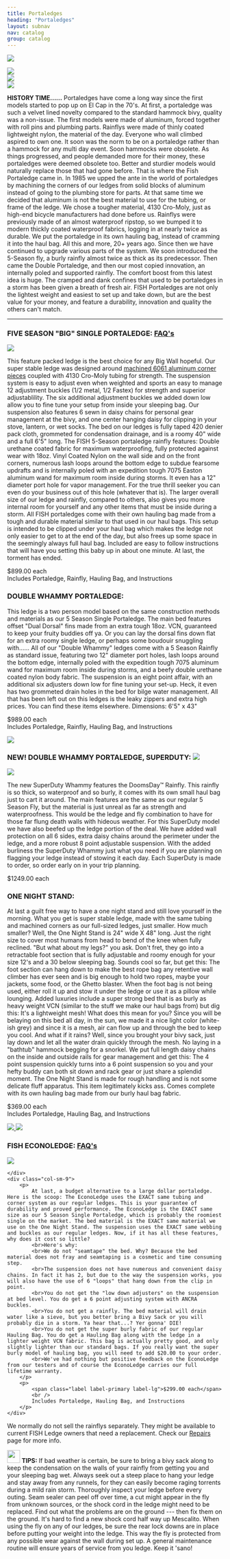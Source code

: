 ```yaml
---
title: Portaledges
heading: "Portaledges"
layout: subnav
nav: catalog
group: catalog
---
```


<p>
	<div class="row">
		<div class="col-sm-9" style="display:table-cell;float:none" >
			<a href="#" class="thumbnail">
				<img src="{{ "/pics/jelwell2.jpg" | prepend: site.baseurl }}">
			</a>
		</div>	
	</div>
</p>

<p>
	<div class="row">
		<div class="col-sm-4">
			<a href="#" class="thumbnail">
				<img src="{{ "/pics/ed_mesca.jpg" | prepend: site.baseurl }}">
			</a>
		</div>
		<div class="col-sm-4">
			<a href="#" class="thumbnail">
				<img src="{{ "/pics/native_bivy.jpeg" | prepend: site.baseurl }}">
			</a>
		</div>
		<div class="col-sm-4">
		  <a href="#" class="thumbnail">
		  	<img src="{{ "/pics/zodiac_oli.jpg" | prepend: site.baseurl }}">
	  	</a>
		</div>
	</div>
</p>

<p class="lead">
	<strong>HISTORY TIME......</strong>
	Portaledges have come a long way since the first models started to pop up on El Cap in the 70's. At first, a portaledge was such a velvet lined novelty compared to the standard hammock bivy, quality was a non-issue. The first models were made of aluminum, forced together with roll pins and plumbing parts. Rainflys were made of thinly coated lightweight nylon, the material of the day. Everyone who wall climbed aspired to own one. It soon was the norm to be on a portaledge rather than a hammock for any multi day event. Soon hammocks were obsolete. As things progressed, and people demanded more for their money, these portaledges were deemed obsolete too. Better and sturdier models would naturally replace those that had gone before. That is where the Fish Portaledge came in. In 1985 we upped the ante in the world of portaledges by machining the corners of our ledges from solid blocks of aluminum instead of going to the plumbing store for parts. At that same time we decided that aluminum is not the best material to use for the tubing, or frame of the ledge. We chose a tougher material, 4130 Cro-Moly, just as high-end bicycle manufacturers had done before us. Rainflys were previously made of an almost waterproof ripstop, so we bumped it to modern thickly coated waterproof fabrics, logging in at nearly twice as durable. We put the portaledge in its own hauling bag, instead of cramming it into the haul bag. All this and more, 20+ years ago. Since then we have continued to upgrade various parts of the system. We soon introduced the 5-Season fly, a burly rainfly almost twice as thick as its predecessor. Then came the Double Portaledge, and then our most copied innovation, an internally poled and supported rainfly. The comfort boost from this latest idea is huge. The cramped and dank confines that used to be portaledges in a storm has been given a breath of fresh air. FISH Portaledges are not only the lightest weight and easiest to set up and take down, but are the best value for your money, and feature a durability, innovation and quality the others can't match.
</p>

<hr />

<h3>
	FIVE SEASON "BIG" SINGLE PORTALEDGE:
	<a href="{{ "/faqs/portaledges" | prepend: site.baseurl }}" class="pull-right label label-default">
		FAQ's
	</a>
</h3>

<div class="row">
	<div class="col-sm-3">
		<a href="#" class="thumbnail">
			<img src="{{ "/pics/storm1.jpeg" | prepend: site.baseurl }}">
		</a>
	</div>
	<div class="col-sm-9">
		<p>
			This feature packed ledge is the best choice for any Big Wall hopeful. Our super stable ledge was designed around <a href="{{ "/pics/corner.jpeg" | prepend: site.baseurl }}">machined 6061 aluminum corner pieces</a> coupled with 4130 Cro-Moly tubing for strength. The suspension system is easy to adjust even when weighted and sports an easy to manage 12 adjustment buckles (1/2 metal, 1/2 Fastex) for strength and superior adjustablility. The six additional adjustment buckles we added down low allow you to fine tune your setup from inside your sleeping bag. Our suspension also features 6 sewn in daisy chains for personal gear management at the bivy, and one center hanging daisy for clipping in your stove, lantern, or wet socks. The bed on our ledges is fully taped 420 denier pack cloth, grommeted for condensation drainage, and is a roomy 40" wide and a full 6'5" long. The FISH 5-Season portaledge rainfly features: Double urethane coated fabric for maximum waterproofing, fully protected against wear with 18oz. Vinyl Coated Nylon on the wall side and on the front corners, numerous lash loops around the bottom edge to subdue fearsome updrafts and is internally poled with an expedition tough 7075 Easton aluminum wand for maximum room inside during storms. It even has a 12" diameter port hole for vapor management. For the true thrill seeker you can even do your business out of this hole (whatever that is). The larger overall size of our ledge and rainfly, compared to others, also gives you more internal room for yourself and any other items that must be inside during a storm. All FISH portaledges come with their own hauling bag made from a tough and durable material similar to that used in our haul bags. This setup is intended to be clipped under your haul bag which makes the ledge not only easier to get to at the end of the day, but also frees up some space in the seemingly always full haul bag. Included are easy to follow instructions that will have you setting this baby up in about one minute. At last, the torment has ended.
		</p>
		<p>
			<span class="label label-primary label-lg">$899.00 each</span>
			<br />
			Includes Portaledge, Rainfly, Hauling Bag, and Instructions
		</p>
	</div>
</div>


<h3>
	DOUBLE WHAMMY PORTALEDGE:
</h3>

<div class="row">
	<div class="col-sm-9">
		<p>
			This ledge is a two person model based on the same construction methods and materials as our 5 Season Single Portaledge. The main bed features offset "Dual Dorsal" fins made from an extra tough 18oz. VCN, guaranteed to keep your fruity buddies off ya. Or you can lay the dorsal fins down flat for an extra roomy single ledge, or perhaps some boudouir snuggling with...... All of our "Double Whammy" ledges come with a 5 Season Rainfly as standard issue, featuring two 12" diameter port holes, lash loops around the bottom edge, internally poled with the expedition tough 7075 aluminum wand for maximum room inside during storms, and a beefy double urethane coated nylon body fabric. The suspension is an eight point affair, with an additional six adjusters down low for fine tuning your set-up. Heck, it even has two grommeted drain holes in the bed for bilge water management. All that has been left out on this ledges is the leaky zippers and extra high prices. You can find these items elsewhere. Dimensions: 6'5" x 43"
		</p>
		<p>
			<span class="label label-primary label-lg">$989.00 each</span>
			<br />
			Includes Portaledge, Rainfly, Hauling Bag, and Instructions 
		</p>
	</div>
	<div class="col-sm-3">
		<a href="#" class="thumbnail">
			<img src="{{ "/pics/double.jpeg" | prepend: site.baseurl }}">
		</a>
	</div>
</div>


<h3>
	NEW! DOUBLE WHAMMY PORTALEDGE, SUPERDUTY:
	<img src="{{ "/pics/new.gif" | prepend: site.baseurl }}">
</h3>

<div class="row">
	<div class="col-sm-3">
		<a href="#" class="thumbnail">
			<img src="{{ "/pics/superdutyTN.jpg" | prepend: site.baseurl }}">
		</a>
	</div>
	<div class="col-sm-9">
		<p>
			The new SuperDuty Whammy features the DoomsDay™ Rainfly. This rainfly is so thick, so waterproof and so burly, it comes with its own small haul bag just to cart it around. The main features are the same as our regular 5 Season Fly, but the material is just unreal as far as strength and waterproofness. This would be the ledge and fly combination to have for those far flung death walls with hideous weather. For this SuperDuty model we have also beefed up the ledge portion of the deal. We have added wall protection on all 6 sides, extra daisy chains around the perimeter under the ledge, and a more robust 8 point adjustable suspension. With the added burliness the SuperDuty Whammy just what you need if you are planning on flagging your ledge instead of stowing it each day. Each SuperDuty is made to order, so order early on in your trip planning.
		</p>
		<p>
			<span class="label label-primary label-lg">$1249.00 each</span>
		</p>
	</div>
</div>


<h3>
	ONE NIGHT STAND:
</h3>

<div class="row">
	<div class="col-sm-9">
		<p>
			At last a guilt free way to have a one night stand and still love yourself in the morning. What you get is super stable ledge, made with the same tubing and machined corners as our full-sized ledges, just smaller. How much smaller? Well, the One Night Stand is 24" wide X 48" long. Just the right size to cover most humans from head to bend of the knee when fully reclined. "But what about my legs?" you ask. Don't fret, they go into a retractable foot section that is fully adjustable and roomy enough for your size 12's and a 30 below sleeping bag. Sounds cool so far, but get this: The foot section can hang down to make the best rope bag any retentive wall climber has ever seen and is big enough to hold two ropes, maybe your jackets, some food, or the Ghetto blaster. When the foot bag is not being used, either roll it up and stow it under the ledge or use it as a pillow while lounging. Added luxuries include a super strong bed that is as burly as heavy weight VCN (similar to the stuff we make our haul bags from) but dig this: It's a lightweight mesh! What does this mean for you? Since you will be belaying on this bed all day, in the sun, we made it a nice light color (white-ish grey) and since it is a mesh, air can flow up and through the bed to keep you cool. And what if it rains? Well, since you brought your bivy sack, just lay down and let all the water drain quickly through the mesh. No laying in a "bathtub" hammock begging for a snorkel. We put full length daisy chains on the inside and outside rails for gear management and get this: The 4 point suspension quickly turns into a 6 point suspension so you and your hefty buddy can both sit down and rack gear or just share a splendid moment. The One Night Stand is made for rough handling and is not some delicate fluff apparatus. This item legitimately kicks ass. Comes complete with its own hauling bag made from our burly haul bag fabric.
		</p>
		<p>
			<span class="label label-primary label-lg">$369.00 each</span>
			<br />
			Includes Portaledge, Hauling Bag, and Instructions
		</p>
	</div>
	<div class="col-sm-3">
		<a href="#" class="thumbnail">
			<img src="{{ "/pics/ons.gif" | prepend: site.baseurl }}">
		</a>
		<a href="#" class="thumbnail">
			<img src="{{ "/pics/onstimbo.jpeg" | prepend: site.baseurl }}">
		</a>
	</div>
</div>

<h3>
	FISH ECONOLEDGE:
	<a href="{{ "/faqs/portaledges" | prepend: site.baseurl }}" class="pull-right label label-default">
		FAQ's
	</a>
</h3>

<div class="row">
	<div class="col-sm-3">
		<a href="#" class="thumbnail">
			<img src="{{ "/pics/econoTN.jpg" | prepend: site.baseurl }}">
		</a>
		
	</div>
	<div class="col-sm-9">
		<p>
			At last, a budget alternative to a large dollar portaledge. Here is the scoop: The EconoLedge uses the EXACT same tubing and corner system as our regular ledges. This is your guarantee of durability and proved performance. The EconoLedge is the EXACT same size as our 5 Season Single Portaledge, which is probably the roomiest single on the market. The bed material is the EXACT same material we use on the One Night Stand. The suspension uses the EXACT same webbing and buckles as our regular ledges. Now, if it has all these features, why does it cost so little?
			<br>Here's why:
			<br>We do not "seamtape" the bed. Why? Because the bed material does not fray and seamtaping is a cosmetic and time consuming step.
			<br>The suspension does not have numerous and convenient daisy chains. In fact it has 2, but due to the way the suspension works, you will also have the use of 6 "loops" that hang down from the clip in point.
			<br>You do not get the "low down adjusters" on the suspension at bed level. You do get a 6 point adjusting system with ANCRA buckles.
			<br>You do not get a rainfly. The bed material will drain water like a sieve, but you better bring a Bivy Sack or you will probably die in a storm. Ya hear that...? Yer gonna' DIE!
			<br>You do not get the super burly fabric of our regular Hauling Bag. You do get a Hauling Bag along with the ledge in a lighter weight VCN fabric. This bag is actually pretty good, and only slightly lighter than our standard bags. If you really want the super burly model of hauling bag, you will need to add $20.00 to your order.
			<br>We've had nothing but positive feedback on the EconoLedge from our testers and of course the EconoLedge carries our full lifetime warranty.	
		</p>
		<p>
			<span class="label label-primary label-lg">$299.00 each</span>
			<br />
			Includes Portaledge, Hauling Bag, and Instructions
		</p>
	</div>
</div>

<p class="lead">
	We normally do not sell the rainflys separately. They might be available to current FISH Ledge owners that need a replacement. Check our <a href="{{ "/catalog/repairs" | prepend: site.baseurl }}" target="_top">Repairs</a> page for more info.
</p>


<div class="well">
	<div class="row">
		<div class="col-sm-12">
					<img src="{{ "/pics/cactus.gif" | prepend: site.baseurl }}" width="30" class="pull-left">
					<strong>TIPS:</strong> If bad weather is certain, be sure to bring a bivy sack along to keep the condensation on the walls of your rainfly from getting you and your sleeping bag wet. Always seek out a steep place to hang your ledge and stay away from any runnels, for they can easily become raging torrents during a mild rain storm. Thoroughly inspect your ledge before every outing. Seam sealer can peel off over time, a cut might appear in the fly from unknown sources, or the shock cord in the ledge might need to be replaced. Find out what the problems are on the ground --- then fix them on the ground. It's hard to find a new shock cord half way up Mescalito. When using the fly on any of our ledges, be sure the rear lock downs are in place before putting your weight into the ledge. This way the fly is protected from any possible wear against the wall during set up. A general maintenance routine will ensure years of service from you ledge. Keep it 'sano!
		</div>
	</div>
</div>
